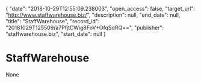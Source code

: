 {
  "date": "2018-10-29T12:55:09.238003", 
  "open_access": false, 
  "target_url": "http://www.staffwarehouse.biz/", 
  "description": null, 
  "end_date": null, 
  "title": "StaffWarehouse", 
  "record_id": "20181029T125509/a7PfjtCWig8FoV+OfqSdRQ==", 
  "publisher": "staffwarehouse.biz", 
  "start_date": null
}

# StaffWarehouse

None